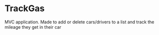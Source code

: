 # TrackGas
MVC application. Made to add or delete cars/drivers to a list and track the mileage they get in their car
